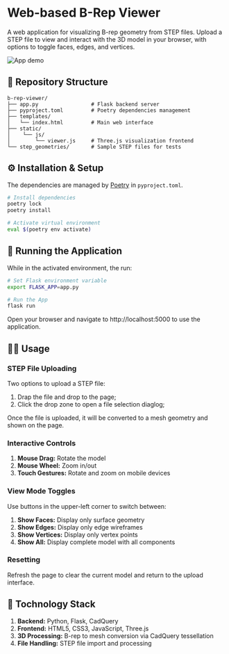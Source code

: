 # Web-based B-Rep Viewer

A web application for visualizing B-rep geometry from STEP files. Upload a STEP file to view and interact with the 3D model in your browser, with options to toggle faces, edges, and vertices.

![App demo]('./images/demo.gif')


## 📝 Repository Structure

```
b-rep-viewer/
├── app.py                 # Flask backend server
├── pyproject.toml         # Poetry dependencies management
├── templates/
│   └── index.html         # Main web interface
├── static/
│    └── js/
│        └── viewer.js     # Three.js visualization frontend
└── step_geometries/       # Sample STEP files for tests
```

## ⚙️ Installation & Setup

The dependencies are managed by [Poetry](https://python-poetry.org/) in `pyproject.toml`. 

```bash
# Install dependencies
poetry lock
poetry install

# Activate virtual environment
eval $(poetry env activate)
```

## 🚀 Running the Application

While in the activated environment, the run:

```bash
# Set Flask environment variable
export FLASK_APP=app.py

# Run the App
flask run
```

Open your browser and navigate to http://localhost:5000 to use the application.

## 🧑‍💻 Usage

### STEP File Uploading

Two options to upload a STEP file:

1. Drap the file and drop to the page;
2. Click the drop zone to open a file selection diaglog;

Once the file is uploaded, it will be converted to a mesh geometry and shown on the page.

### Interactive Controls

1. **Mouse Drag:** Rotate the model
2. **Mouse Wheel:** Zoom in/out
3. **Touch Gestures:** Rotate and zoom on mobile devices

### View Mode Toggles

Use buttons in the upper-left corner to switch between:

1. **Show Faces:** Display only surface geometry
2. **Show Edges:** Display only edge wireframes
3. **Show Vertices:** Display only vertex points
4. **Show All:** Display complete model with all components

### Resetting

Refresh the page to clear the current model and return to the upload interface.

## 🤖 Tochnology Stack

1. **Backend:** Python, Flask, CadQuery
2. **Frontend:** HTML5, CSS3, JavaScript, Three.js
3. **3D Processing:** B-rep to mesh conversion via CadQuery tessellation
4. **File Handling:** STEP file import and processing

